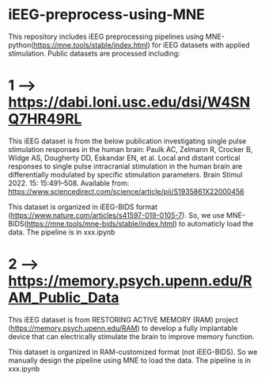 # iEEG-preprocess-using-MNE
This repository includes iEEG preprocessing pipelines using MNE-python(https://mne.tools/stable/index.html) for iEEG datasets with applied stimulation.
Public datasets are processed including:

# 1 --> https://dabi.loni.usc.edu/dsi/W4SNQ7HR49RL 

This iEEG dataset is from the below publication investigating single pulse stimulation responses in the human brain:
Paulk AC, Zelmann R, Crocker B, Widge AS, Dougherty DD, Eskandar EN, et al. Local and distant cortical responses to single pulse intracranial stimulation in the human brain are differentially modulated by specific stimulation parameters. Brain Stimul 2022. 15: 15:491–508. Available from: https://www.sciencedirect.com/science/article/pii/S1935861X22000456

This dataset is organized in iEEG-BIDS format (https://www.nature.com/articles/s41597-019-0105-7). So, we use MNE-BIDS(https://mne.tools/mne-bids/stable/index.html) to automaticly load the data. The pipeline is in xxx.ipynb

# 2 --> https://memory.psych.upenn.edu/RAM_Public_Data 

This iEEG dataset is from RESTORING ACTIVE MEMORY (RAM) project (https://memory.psych.upenn.edu/RAM) to develop a fully implantable device that can electrically stimulate the brain to improve memory function.

This dataset is organized in RAM-customized format (not iEEG-BIDS). So we manually design the pipeline using MNE to load the data. The pipeline is in xxx.ipynb
